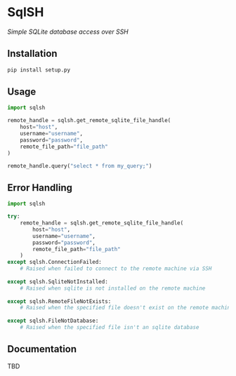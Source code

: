 # SqlSH
_Simple SQLite database access over SSH_

## Installation
```sh
pip install setup.py
```

## Usage
```python
import sqlsh

remote_handle = sqlsh.get_remote_sqlite_file_handle(
    host="host",
    username="username",
    password="password",
    remote_file_path="file_path"
)

remote_handle.query("select * from my_query;")
```

## Error Handling
```python
import sqlsh

try:
    remote_handle = sqlsh.get_remote_sqlite_file_handle(
        host="host",
        username="username",
        password="password",
        remote_file_path="file_path"
    )
except sqlsh.ConnectionFailed:
    # Raised when failed to connect to the remote machine via SSH
    
except sqlsh.SqliteNotInstalled:
    # Raised when sqlite is not installed on the remote machine
    
except sqlsh.RemoteFileNotExists:
    # Raised when the specified file doesn't exist on the remote machine
    
except sqlsh.FileNotDatabase:
    # Raised when the specified file isn't an sqlite database
```

## Documentation
TBD